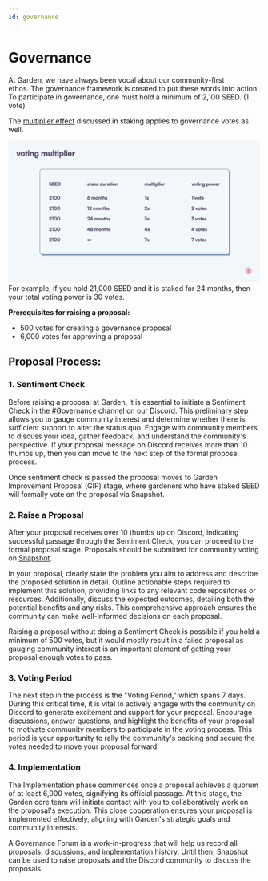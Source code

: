 ```yaml
---
id: governance
---
```


# Governance

At Garden, we have always been vocal about our community-first ethos. The governance framework is created to put these words into action. To participate in governance, one must hold a minimum of 2,100 SEED. (1 vote)

The [multiplier effect](../home/basics/stake/Stake.md#staking-multiplier) discussed in staking applies to governance votes as well.

![voting multiplier](./images/voting-multiplier.png)
For example, if you hold 21,000 SEED and it is staked for 24 months, then your total voting power is 30 votes.

**Prerequisites for raising a proposal:**

- 500 votes for creating a governance proposal
- 6,000 votes for approving a proposal

## Proposal Process:

### 1. Sentiment Check

Before raising a proposal at Garden, it is essential to initiate a Sentiment Check in the [#Governance](https://discord.gg/kqMBgeAKAh) channel on our Discord. This preliminary step allows you to gauge community interest and determine whether there is sufficient support to alter the status quo. Engage with community members to discuss your idea, gather feedback, and understand the community's perspective. If your proposal message on Discord receives more than 10 thumbs up, then you can move to the next step of the formal proposal process.

Once sentiment check is passed the proposal moves to Garden Improvement Proposal (GIP) stage, where gardeners who have staked SEED will formally vote on the proposal via Snapshot.

### 2. Raise a Proposal

After your proposal receives over 10 thumbs up on Discord, indicating successful passage through the Sentiment Check, you can proceed to the formal proposal stage. Proposals should be submitted for community voting on [Snapshot](https://snapshot.org/#/gardenfinance.eth).

In your proposal, clearly state the problem you aim to address and describe the proposed solution in detail. Outline actionable steps required to implement this solution, providing links to any relevant code repositories or resources. Additionally, discuss the expected outcomes, detailing both the potential benefits and any risks. This comprehensive approach ensures the community can make well-informed decisions on each proposal.

Raising a proposal without doing a Sentiment Check is possible if you hold a minimum of 500 votes, but it would mostly result in a failed proposal as gauging community interest is an important element of getting your proposal enough votes to pass.

### 3. Voting Period

The next step in the process is the "Voting Period," which spans 7 days. During this critical time, it is vital to actively engage with the community on Discord to generate excitement and support for your proposal. Encourage discussions, answer questions, and highlight the benefits of your proposal to motivate community members to participate in the voting process. This period is your opportunity to rally the community's backing and secure the votes needed to move your proposal forward.

### 4. Implementation

The Implementation phase commences once a proposal achieves a quorum of at least 6,000 votes, signifying its official passage. At this stage, the Garden core team will initiate contact with you to collaboratively work on the proposal's execution. This close cooperation ensures your proposal is implemented effectively, aligning with Garden's strategic goals and community interests.

A Governance Forum is a work-in-progress that will help us record all proposals, discussions, and implementation history. Until then, Snapshot can be used to raise proposals and the Discord community to discuss the proposals.
